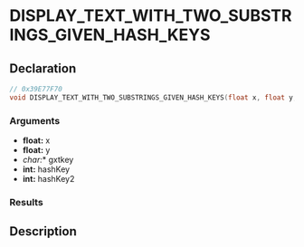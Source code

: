 # DISPLAY_TEXT_WITH_TWO_SUBSTRINGS_GIVEN_HASH_KEYS

## Declaration
```cpp
// 0x39E77F70
void DISPLAY_TEXT_WITH_TWO_SUBSTRINGS_GIVEN_HASH_KEYS(float x, float y, char* gxtkey, int hashKey, int hashKey2);
```

### Arguments
- **float:** x
- **float:** y
- **char*:** gxtkey
- **int:** hashKey
- **int:** hashKey2

### Results

## Description
